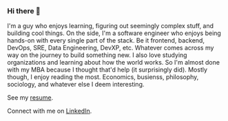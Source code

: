 ### Hi there 👋

I'm a guy who enjoys learning, figuring out seemingly complex stuff, and building cool things.
On the side, I'm a software engineer who enjoys being hands-on with every single part of the stack.
Be it frontend, backend, DevOps, SRE, Data Engineering, DevXP, etc. Whatever comes across my way on the journey to build something new.
I also love studying organizations and learning about how the world works. So I'm almost done with my MBA because I thought that'd help (it surprisingly did).
Mostly though, I enjoy reading the most. Economics, busienss, philosophy, sociology, and whatever else I deem interesting.

See my [resume](./ahmed_elshafey_resume.pdf).

Connect with me on [LinkedIn](https://www.linkedin.com/in/ahelshafey/).
<!--
**ash0x0/ash0x0** is a ✨ _special_ ✨ repository because its `README.md` (this file) appears on your GitHub profile.

Here are some ideas to get you started:

- 🔭 I’m currently working on ...
- 🌱 I’m currently learning ...
- 👯 I’m looking to collaborate on ...
- 🤔 I’m looking for help with ...
- 💬 Ask me about ...
- 📫 How to reach me: ...
- 😄 Pronouns: ...
- ⚡ Fun fact: ...
-->
